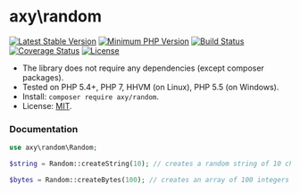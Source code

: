 # axy\random

[![Latest Stable Version](https://img.shields.io/packagist/v/axy/random.svg?style=flat-square)](https://packagist.org/packages/axy/random)
[![Minimum PHP Version](https://img.shields.io/badge/php-%3E%3D%205.4-8892BF.svg?style=flat-square)](https://php.net/)
[![Build Status](https://img.shields.io/travis/axypro/random/master.svg?style=flat-square)](https://travis-ci.org/axypro/random)
[![Coverage Status](https://coveralls.io/repos/axypro/random/badge.svg?branch=master&service=github)](https://coveralls.io/github/axypro/random?branch=master)
[![License](https://poser.pugx.org/axy/random/license)](LICENSE)

* The library does not require any dependencies (except composer packages).
* Tested on PHP 5.4+, PHP 7, HHVM (on Linux), PHP 5.5 (on Windows).
* Install: `composer require axy/random`.
* License: [MIT](LICENSE).

### Documentation

```php
use axy\random\Random;

$string = Random::createString(10); // creates a random string of 10 chars

$bytes = Random::createBytes(100); // creates an array of 100 integers (0-255)
```
